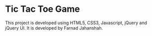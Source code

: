 # Tic Tac Toe Game
This project is developed using HTML5, CSS3, Javascript, jQuery and jQuery UI. It is developed by Farnad Jahanshah.
